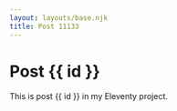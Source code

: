 ```yaml
---
layout: layouts/base.njk
title: Post 11133
---
```


# Post {{ id }}

This is post {{ id }} in my Eleventy project.
